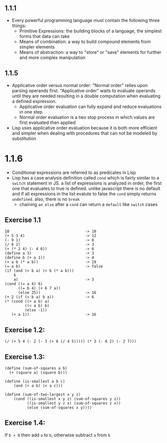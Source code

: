 ## 1.1.1

- Every powerful programming language must contain the following three things:
    - Primitive Expressions: the building blocks of a language, the simplest forms that data can take
    - Means of combination: a way to build compound elements from simpler elements
    - Means of abstraction: a way to "store" or "save" elements for further and more complex manipulation

## 1.1.5

- Applicative order versus normal order: "Normal order" relies upon parsing operands first. "Applicative order" waits to evaluate operands until they are needed resulting in a double computation when evaluating a defined expression.
    - Applicative order evaluation can fully expand and reduce evaluations in one step.
    - Normal order evaluation is a two stop process in which values are first evaluated then applied
- Lisp uses applicative order evaluation because it is both more efficient and simpler when dealing with procedures that can not be modeled by substitution

# 1.1.6

- Conditional expressions are referred to as predicates in Lisp
- Lisp has a case analysis definition called `cond` which is fairly similar to a `switch` statement in JS. a list of expressions is analyzed in order, the first one that evaluates to true is defined. unlike javascript there is no default and if all expressions in the list evalute to false the `cond` simply returns `undefined`. also, there is no `break`
    - chaining `an else` after a `cond` can return a `default` like `switch` cases

## Exercise 1.1

```
10                                  -> 10
(+ 5 3 4)                           -> 12
(- 9 1)                             -> 8
(/ 6 2)                             -> 3
(+ (* 2 4) (- 4 6))                 -> 6
(define a 3)                        -> 3
(define b (+ a 1))                  -> 4
(+ a b (* a b))                     -> 19
(= a b)                             -> false
(if (and (> b a) (< b (* a b)))
    b
    a)                              -> 3
(cond ((= a 4) 6)
      ((= b 4) (+ 6 7 a))
      (else 25))                    -> 16
(+ 2 (if (> b a) b a))              -> 6
(* (cond ((> a b) a)
         ((< a b) b)
         (else -1))
   (+ a 1))                         -> 16
```

## Exercise 1.2:

```
(/ (+ 5 4 (- 2 (- 3 (+ 6 (/ 4 5))))) (* 3 (- 6 2) (- 2 7)))
```

## Exercise 1.3:

```
(define (sum-of-squares a b)
  (+ (square a) (square b)))

(define (is-smallest a b c)
    (and (< a b) (< a c)))

(define (sum-of-two-largest x y z)
    (cond ((is-smallest x y z) (sum-of-squares y z))
          ((is-smallest y z x) (sum-of-squares z x))
          (else (sum-of-squares x y))))
```

## Exercise 1.4:

If `b > 0` then add `a` to `b`, otherwise subtract `a` from `b`
